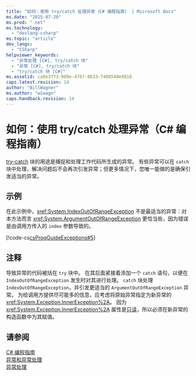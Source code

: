```yaml
---
title: "如何：使用 try/catch 处理异常（C# 编程指南） | Microsoft Docs"
ms.date: "2015-07-20"
ms.prod: ".net"
ms.technology: 
  - "devlang-csharp"
ms.topic: "article"
dev_langs: 
  - "CSharp"
helpviewer_keywords: 
  - "异常处理 [C#], try/catch 块"
  - "异常 [C#], try/catch 块"
  - "try/catch 块 [C#]"
ms.assetid: ca8e3773-980e-4767-8633-7408540e9818
caps.latest.revision: 14
author: "BillWagner"
ms.author: "wiwagn"
caps.handback.revision: 14
---
```

# 如何：使用 try/catch 处理异常（C# 编程指南）
[try\-catch](../../../csharp/language-reference/keywords/try-catch.md) 块的用途是捕捉和处理工作代码所生成的异常。  有些异常可以在 `catch` 块中处理，解决问题后不会再次引发异常；但更多情况下，您唯一能做的是确保引发适当的异常。  
  
## 示例  
 在此示例中，<xref:System.IndexOutOfRangeException> 不是最适当的异常：对本方法而言 <xref:System.ArgumentOutOfRangeException> 更恰当些，因为错误是由调用方传入的 `index` 参数导致的。  
  
 [!code-cs[csProgGuideExceptions#5](../../../csharp/programming-guide/exceptions/codesnippet/csharp/how-to-handle-an-excepti_1.cs)]  
  
## 注释  
 导致异常的代码被括在 `try` 块中。  在其后面紧接着添加一个 `catch` 语句，以便在 `IndexOutOfRangeException` 发生时对其进行处理。  `catch` 块处理 `IndexOutOfRangeException`，并引发更适当的 `ArgumentOutOfRangeException` 异常。  为给调用方提供尽可能多的信息，应考虑将原始异常指定为新异常的 <xref:System.Exception.InnerException%2A>。  因为 <xref:System.Exception.InnerException%2A> 属性是[只读](../../../csharp/language-reference/keywords/readonly.md)，所以必须在新异常的构造函数中为其赋值。  
  
## 请参阅  
 [C\# 编程指南](../../../csharp/programming-guide/index.md)   
 [异常和异常处理](../../../csharp/programming-guide/exceptions/exceptions-and-exception-handling.md)   
 [异常处理](../../../csharp/programming-guide/exceptions/exception-handling.md)